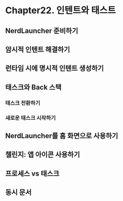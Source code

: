 # Chapter22. 인텐트와 태스트

## NerdLauncher 준비하기

## 암시적 인텐트 해결하기

## 런타임 시에 명시적 인텐트 생성하기

## 태스크와 Back 스택

### 태스크 전환하기

### 새로운 태스크 시작하기

## NerdLauncher를 홈 화면으로 사용하기

## 챌린지: 앱 아이콘 사용하기

## 프로세스 vs 태스크

## 동시 문서



